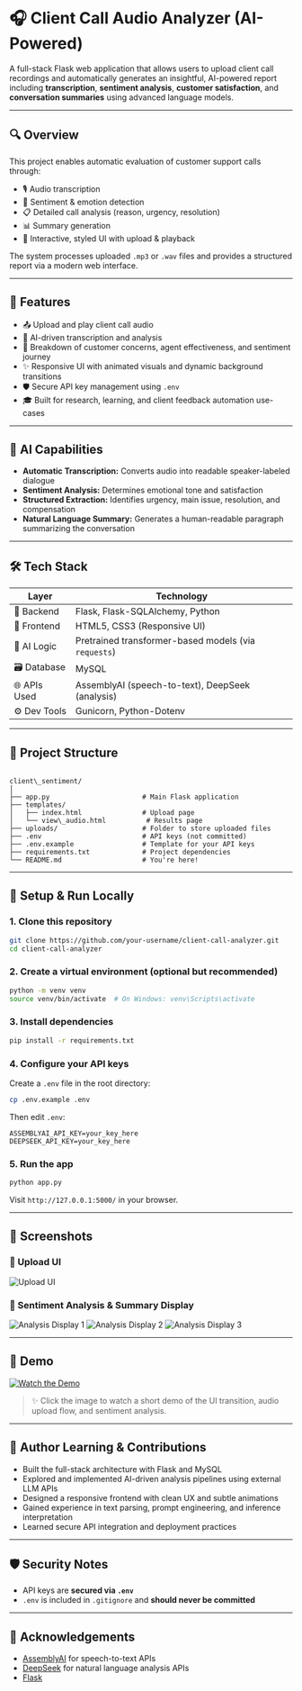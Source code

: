 
# 🎧 Client Call Audio Analyzer (AI-Powered)

A full-stack Flask web application that allows users to upload client call recordings and automatically generates an insightful, AI-powered report including **transcription**, **sentiment analysis**, **customer satisfaction**, and **conversation summaries** using advanced language models.

---

## 🔍 Overview

This project enables automatic evaluation of customer support calls through:

- 🎙️ Audio transcription
- 💬 Sentiment & emotion detection
- 📋 Detailed call analysis (reason, urgency, resolution)
- 📊 Summary generation
- 🎨 Interactive, styled UI with upload & playback

The system processes uploaded `.mp3` or `.wav` files and provides a structured report via a modern web interface.

---

## 🚀 Features

- 📤 Upload and play client call audio
- 🧠 AI-driven transcription and analysis
- 🎯 Breakdown of customer concerns, agent effectiveness, and sentiment journey
- ✨ Responsive UI with animated visuals and dynamic background transitions
- 🛡️ Secure API key management using `.env`
- 🎓 Built for research, learning, and client feedback automation use-cases

---

## 🧠 AI Capabilities

- **Automatic Transcription:** Converts audio into readable speaker-labeled dialogue
- **Sentiment Analysis:** Determines emotional tone and satisfaction
- **Structured Extraction:** Identifies urgency, main issue, resolution, and compensation
- **Natural Language Summary:** Generates a human-readable paragraph summarizing the conversation

---

## 🛠️ Tech Stack

| Layer           | Technology                           |
|----------------|---------------------------------------|
| 🧩 Backend       | Flask, Flask-SQLAlchemy, Python       |
| 🎨 Frontend      | HTML5, CSS3 (Responsive UI)           |
| 🧠 AI Logic      | Pretrained transformer-based models (via `requests`) |
| 🗃️ Database      | MySQL                                 |
| 🌐 APIs Used     | AssemblyAI (speech-to-text), DeepSeek (analysis) |
| ⚙️ Dev Tools     | Gunicorn, Python-Dotenv               |

---

## 📁 Project Structure

```

client\_sentiment/
│
├── app.py                       # Main Flask application
├── templates/
│   ├── index.html               # Upload page
│   └── view\_audio.html          # Results page
├── uploads/                     # Folder to store uploaded files
├── .env                         # API keys (not committed)
├── .env.example                 # Template for your API keys
├── requirements.txt             # Project dependencies
└── README.md                    # You're here!

````

---

## 🧪 Setup & Run Locally

### 1. Clone this repository

```bash
git clone https://github.com/your-username/client-call-analyzer.git
cd client-call-analyzer
````

### 2. Create a virtual environment (optional but recommended)

```bash
python -m venv venv
source venv/bin/activate  # On Windows: venv\Scripts\activate
```

### 3. Install dependencies

```bash
pip install -r requirements.txt
```

### 4. Configure your API keys

Create a `.env` file in the root directory:

```bash
cp .env.example .env
```

Then edit `.env`:

```env
ASSEMBLYAI_API_KEY=your_key_here
DEEPSEEK_API_KEY=your_key_here
```

### 5. Run the app

```bash
python app.py
```

Visit `http://127.0.0.1:5000/` in your browser.

---

## 📸 Screenshots

### 🔹 Upload UI
![Upload UI](screenshots/dashboard.png)

### 🔹 Sentiment Analysis & Summary Display
![Analysis Display 1](screenshots/analysis%201.png)
![Analysis Display 2](screenshots/analysis%202.png)
![Analysis Display 3](screenshots/analysis%203.png)

---

## 🎥 Demo

[![Watch the Demo](https://img.youtube.com/vi/aWcNewcyWIo/0.jpg)](https://youtu.be/aWcNewcyWIo)

> ✨ Click the image to watch a short demo of the UI transition, audio upload flow, and sentiment analysis.

---


## 🧠 Author Learning & Contributions


* Built the full-stack architecture with Flask and MySQL
* Explored and implemented AI-driven analysis pipelines using external LLM APIs
* Designed a responsive frontend with clean UX and subtle animations
* Gained experience in text parsing, prompt engineering, and inference interpretation
* Learned secure API integration and deployment practices

---

## 🛡️ Security Notes

* API keys are **secured via `.env`**
* `.env` is included in `.gitignore` and **should never be committed**

---


## 🙌 Acknowledgements

* [AssemblyAI](https://www.assemblyai.com/) for speech-to-text APIs
* [DeepSeek](https://deepseek.com/) for natural language analysis APIs
* [Flask](https://flask.palletsprojects.com/)


